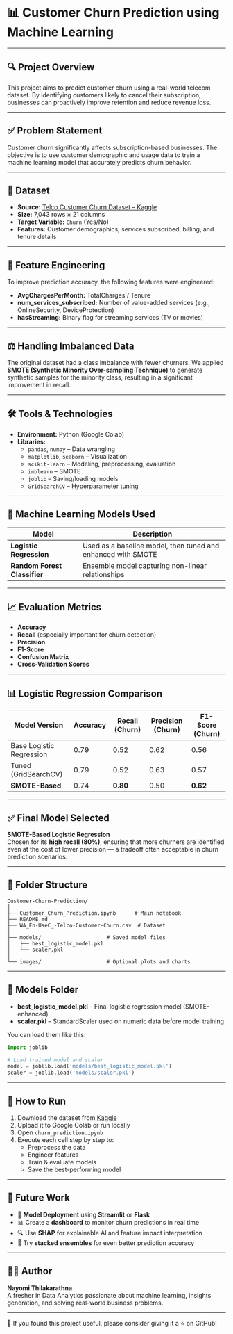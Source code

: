 
# 📊 Customer Churn Prediction using Machine Learning

---

## 🔍 Project Overview  
This project aims to predict customer churn using a real-world telecom dataset. By identifying customers likely to cancel their subscription, businesses can proactively improve retention and reduce revenue loss.

---

## ✅ Problem Statement  
Customer churn significantly affects subscription-based businesses. The objective is to use customer demographic and usage data to train a machine learning model that accurately predicts churn behavior.

---

## 💾 Dataset  
- **Source:** [Telco Customer Churn Dataset – Kaggle](https://www.kaggle.com/datasets/blastchar/telco-customer-churn)  
- **Size:** 7,043 rows × 21 columns  
- **Target Variable:** `Churn` (Yes/No)  
- **Features:** Customer demographics, services subscribed, billing, and tenure details

---

## 🧠 Feature Engineering  
To improve prediction accuracy, the following features were engineered:

- **AvgChargesPerMonth:** TotalCharges / Tenure  
- **num_services_subscribed:** Number of value-added services (e.g., OnlineSecurity, DeviceProtection)  
- **hasStreaming:** Binary flag for streaming services (TV or movies)

---

## ⚖️ Handling Imbalanced Data  
The original dataset had a class imbalance with fewer churners. We applied **SMOTE (Synthetic Minority Over-sampling Technique)** to generate synthetic samples for the minority class, resulting in a significant improvement in recall.

---

## 🛠️ Tools & Technologies  

- **Environment:** Python (Google Colab)  
- **Libraries:**  
  - `pandas`, `numpy` – Data wrangling  
  - `matplotlib`, `seaborn` – Visualization  
  - `scikit-learn` – Modeling, preprocessing, evaluation  
  - `imblearn` – SMOTE  
  - `joblib` – Saving/loading models  
  - `GridSearchCV` – Hyperparameter tuning

---

## 🧪 Machine Learning Models Used  

| Model | Description |
|-------|-------------|
| **Logistic Regression** | Used as a baseline model, then tuned and enhanced with SMOTE |
| **Random Forest Classifier** | Ensemble model capturing non-linear relationships |

---

## 📈 Evaluation Metrics  

- **Accuracy**  
- **Recall** (especially important for churn detection)  
- **Precision**  
- **F1-Score**  
- **Confusion Matrix**  
- **Cross-Validation Scores**

---

## 📊 Logistic Regression Comparison  

| Model Version           | Accuracy | Recall (Churn) | Precision (Churn) | F1-Score (Churn) |
|------------------------|----------|----------------|-------------------|------------------|
| Base Logistic Regression | 0.79     | 0.52           | 0.62              | 0.56             |
| Tuned (GridSearchCV)     | 0.79     | 0.52           | 0.63              | 0.57             |
| **SMOTE-Based**             | 0.74     | **0.80**           | 0.50              | **0.62**             |

---

## ✅ Final Model Selected  
**SMOTE-Based Logistic Regression**  
Chosen for its **high recall (80%)**, ensuring that more churners are identified even at the cost of lower precision — a tradeoff often acceptable in churn prediction scenarios.

---

## 📁 Folder Structure  

```
Customer-Churn-Prediction/
│
├── Customer_Churn_Prediction.ipynb      # Main notebook
├── README.md                   
├── WA_Fn-UseC_-Telco-Customer-Churn.csv  # Dataset
│
├── models/                     # Saved model files
│   ├── best_logistic_model.pkl
│   └── scaler.pkl
│
└── images/                     # Optional plots and charts
```

---

## 📁 Models Folder  

- **best_logistic_model.pkl** – Final logistic regression model (SMOTE-enhanced)  
- **scaler.pkl** – StandardScaler used on numeric data before model training  

You can load them like this:

```python
import joblib

# Load trained model and scaler
model = joblib.load('models/best_logistic_model.pkl')
scaler = joblib.load('models/scaler.pkl')
```

---

## 🚀 How to Run  

1. Download the dataset from [Kaggle](https://www.kaggle.com/datasets/blastchar/telco-customer-churn)  
2. Upload it to Google Colab or run locally  
3. Open `churn_prediction.ipynb`  
4. Execute each cell step by step to:
   - Preprocess the data  
   - Engineer features  
   - Train & evaluate models  
   - Save the best-performing model  

---

## 📌 Future Work  

- 🚀 **Model Deployment** using **Streamlit** or **Flask**  
- 📊 Create a **dashboard** to monitor churn predictions in real time  
- 🔍 Use **SHAP** for explainable AI and feature impact interpretation  
- 🤖 Try **stacked ensembles** for even better prediction accuracy  

---

## 👩‍💻 Author  

**Nayomi Thilakarathna**  
A fresher in Data Analytics passionate about machine learning, insights generation, and solving real-world business problems.  

---

🌟 If you found this project useful, please consider giving it a ⭐ on GitHub!
